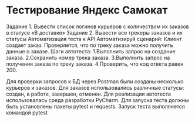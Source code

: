 # Тестирование Яндекс Самокат

Задание 1.
Вывести список логинов курьеров с количеством их заказов в статусе «В доставке»
Задание 2.
Вывести все трекеры заказов и их статусы
Автоматизация теста к API
Автоматизируй сценарий:
Клиент создает заказ.
Проверяется, что по треку заказа можно получить данные о заказе.
Шаги автотеста:
1.Выполнить запрос на создание заказа.
2.Сохранить номер трека заказа.
3.Выполнить запрос на получения заказа по треку заказа.
4.Проверить, что код ответа равен 200.

Для проверки запросов к БД через Postman были созданы несколько курьеров и заказов. Для заказов использовались различные статусы: создан, в работе, завершен, отменен.
Для реализации автотеста использовалась среда разработки PyCharm.
Для запуска теста должны быть установлены пакеты pytest и requests.
Запуск теста выполянется командой pytest 
